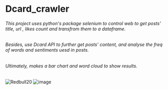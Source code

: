 # Dcard_crawler
###### This project uses python's package selenium to control web to get posts' title, url , likes count and transfrom them to a dataframe.
###### Besides, use Dcard API to further get posts' content, and analyse the freq of words and sentiments uesd in posts.
###### Ultimately, makes a bar chart and word cloud to show results.
![Redbull20](https://user-images.githubusercontent.com/52643603/202678273-e0d62014-c3b2-49f2-974a-6fda770b2e57.png)
![image](https://user-images.githubusercontent.com/52643603/204117954-f5037499-45b9-400f-b872-2af5e3739d51.png)

